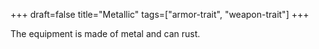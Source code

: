 +++
draft=false
title="Metallic"
tags=["armor-trait", "weapon-trait"]
+++

The equipment is made of metal and can rust.
